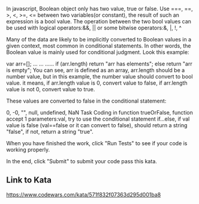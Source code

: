 In javascript, Boolean object only has two value, true or false. Use ===, ==, >, <, >=, <= between two variables(or constant), the result of such an expression is a bool value. The operation between the two bool values can be used with logical operators:&&, || or some bitwise operators:&, |, !, ^

Many of the data are likely to be implicitly converted to Boolean values in a given context, most common in conditional statements. In other words, the Boolean value is mainly used for conditional judgment. Look this example:

var arr=[];
...
...
......
if (arr.length) return "arr has elements";
else            return "arr is empty";
You can see, arr is defined as an array, arr.length should be a number value, but in this example, the number value should convert to bool value. it means, if arr.length value is 0, convert value to false, if arr.length value is not 0, convert value to true.

These values are converted to false in the conditional statement:

0, -0, "", null, undefined, NaN
Task
Coding in function trueOrFalse, function accept 1 parameters:val, try to use the conditional statement if...else, if val value is false (val==false or it can convert to false), should return a string "false", if not, return a string "true".

When you have finished the work, click "Run Tests" to see if your code is working properly.

In the end, click "Submit" to submit your code pass this kata.

## Link to Kata
https://www.codewars.com/kata/571f832f07363d295d001ba8